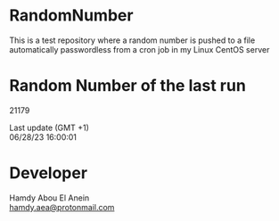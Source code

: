 # RandomNumber    
This is a test repository where a random number is pushed to a file automatically passwordless from a cron job in my Linux CentOS server    
# Random Number of the last run   
21179
      
Last update (GMT +1)    
06/28/23 16:00:01
# Developer    
Hamdy Abou El Anein   
hamdy.aea@protonmail.com
